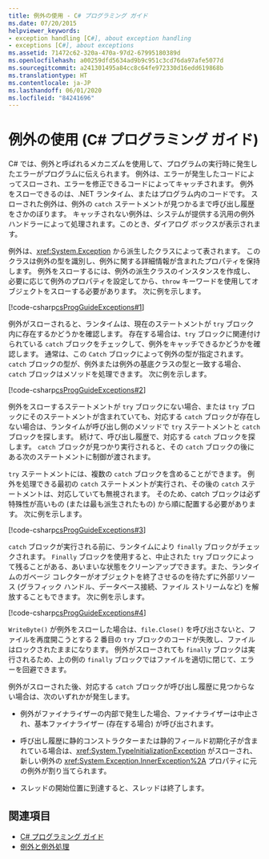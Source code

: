 ```yaml
---
title: 例外の使用 - C# プログラミング ガイド
ms.date: 07/20/2015
helpviewer_keywords:
- exception handling [C#], about exception handling
- exceptions [C#], about exceptions
ms.assetid: 71472c62-320a-470a-97d2-67995180389d
ms.openlocfilehash: a00259dfd5634ad9b9c951c3cd76da97afe5077d
ms.sourcegitcommit: a241301495a84cc8c64fe972330d16edd619868b
ms.translationtype: HT
ms.contentlocale: ja-JP
ms.lasthandoff: 06/01/2020
ms.locfileid: "84241696"
---
```

# <a name="use-exceptions-c-programming-guide"></a>例外の使用 (C# プログラミング ガイド)

C# では、例外と呼ばれるメカニズムを使用して、プログラムの実行時に発生したエラーがプログラムに伝えられます。 例外は、エラーが発生したコードによってスローされ、エラーを修正できるコードによってキャッチされます。 例外をスローできるのは、.NET ランタイム、またはプログラム内のコードです。 スローされた例外は、例外の `catch` ステートメントが見つかるまで呼び出し履歴をさかのぼります。 キャッチされない例外は、システムが提供する汎用の例外ハンドラーによって処理されます。このとき、ダイアログ ボックスが表示されます。  
  
 例外は、<xref:System.Exception> から派生したクラスによって表されます。 このクラスは例外の型を識別し、例外に関する詳細情報が含まれたプロパティを保持します。 例外をスローするには、例外の派生クラスのインスタンスを作成し、必要に応じて例外のプロパティを設定してから、`throw` キーワードを使用してオブジェクトをスローする必要があります。 次に例を示します。  
  
 [!code-csharp[csProgGuideExceptions#1](~/samples/snippets/csharp/VS_Snippets_VBCSharp/csProgGuideExceptions/CS/Exceptions.cs#1)]  
  
 例外がスローされると、ランタイムは、現在のステートメントが `try` ブロック内に存在するかどうかを確認します。 存在する場合は、`try` ブロックに関連付けられている `catch` ブロックをチェックして、例外をキャッチできるかどうかを確認します。 通常は、この `Catch` ブロックによって例外の型が指定されます。`catch` ブロックの型が、例外または例外の基底クラスの型と一致する場合、`catch` ブロックはメソッドを処理できます。 次に例を示します。  
  
 [!code-csharp[csProgGuideExceptions#2](~/samples/snippets/csharp/VS_Snippets_VBCSharp/csProgGuideExceptions/CS/Exceptions.cs#2)]  
  
 例外をスローするステートメントが `try` ブロックにない場合、または `try` ブロックにそのステートメントが含まれていても、対応する `catch` ブロックが存在しない場合は、ランタイムが呼び出し側のメソッドで `try` ステートメントと `catch` ブロックを探します。 続けて、呼び出し履歴で、対応する `catch` ブロックを探します。 `catch` ブロックが見つかり実行されると、その `catch` ブロックの後にある次のステートメントに制御が渡されます。  
  
 `try` ステートメントには、複数の `catch` ブロックを含めることができます。 例外を処理できる最初の `catch` ステートメントが実行され、その後の `catch` ステートメントは、対応していても無視されます。 そのため、catch ブロックは必ず特殊性が高いもの (または最も派生されたもの) から順に配置する必要があります。 次に例を示します。  
  
 [!code-csharp[csProgGuideExceptions#3](~/samples/snippets/csharp/VS_Snippets_VBCSharp/csProgGuideExceptions/CS/Exceptions.cs#3)]  
  
 `catch` ブロックが実行される前に、ランタイムにより `finally` ブロックがチェックされます。 `Finally` ブロックを使用すると、中止された `try` ブロックによって残ることがある、あいまいな状態をクリーンアップできます。また、ランタイムのガベージ コレクターがオブジェクトを終了させるのを待たずに外部リソース (グラフィック ハンドル、データベース接続、ファイル ストリームなど) を解放することもできます。 次に例を示します。  
  
 [!code-csharp[csProgGuideExceptions#4](~/samples/snippets/csharp/VS_Snippets_VBCSharp/csProgGuideExceptions/CS/Exceptions.cs#4)]  
  
 `WriteByte()` が例外をスローした場合は、`file.Close()` を呼び出さないと、ファイルを再度開こうとする 2 番目の `try` ブロックのコードが失敗し、ファイルはロックされたままになります。 例外がスローされても `finally` ブロックは実行されるため、上の例の `finally` ブロックではファイルを適切に閉じて、エラーを回避できます。  
  
 例外がスローされた後、対応する `catch` ブロックが呼び出し履歴に見つからない場合は、次のいずれかが発生します。  
  
- 例外がファイナライザーの内部で発生した場合、ファイナライザーは中止され、基本ファイナライザー (存在する場合) が呼び出されます。  
  
- 呼び出し履歴に静的コンストラクターまたは静的フィールド初期化子が含まれている場合は、<xref:System.TypeInitializationException> がスローされ、新しい例外の <xref:System.Exception.InnerException%2A> プロパティに元の例外が割り当てられます。  
  
- スレッドの開始位置に到達すると、スレッドは終了します。  
  
## <a name="see-also"></a>関連項目

- [C# プログラミング ガイド](../index.md)
- [例外と例外処理](./index.md)
